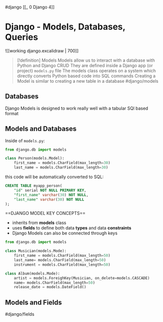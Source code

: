 #django 
[[_ 0 Django 4]]

# Django - Models, Databases, Queries

![[working django.excalidraw | 700]]


>[!definition] Models
>Models allow us to interact with a database with Python and Django
>CRUD
>They are defined inside a Django app (or project) `models.py` file
>The models class operates on a system which directly converts Python based code into SQL commands
>Creating a Model is similar to creating a new table in a database
#django/models

## Databases
Django Models is designed to work really well with a tabular SQl based format

## Models and Databases
Inside of `models.py`:
```python
from django.db import models

class Person(models.Model):
	first_name = models.CharField(max_length=30)
	last_name = models.CharField(max_length=30)
```
this code will be automatically converted to SQL:
```sql
CREATE TABLE myapp_person(
	"id" serial NOT NULL PRIMARY KEY,
	"first_name" varchar(30) NOT NULL,
	"last_name" varchar(30) NOT NULL
);
```

==DJANGO MODEL KEY CONCEPTS==
- inherits from **models** class
- uses **fields** to define both data **types** and data **constraints**
- Django Models can also be connected through keys
```python
from django.db import models

class Musician(models.Mode):
	first_name = models.CharField(max_length=50)
	last_name= models.CharField(max_length=50)
	instrument = models.CharField(max_length=50)

class Album(models.Mode):
	artist = models.ForeighKey(Musician, on_delete=models.CASCADE)
	name= models.CharField(max_length=50)
	release_date = models.DateField()
```
	
## Models and Fields
#django/fields





